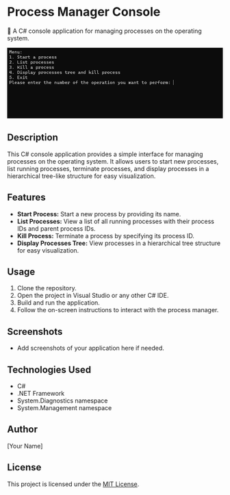 # Process Manager Console

🔄 A C# console application for managing processes on the operating system.

![Menu Screenshot](menu.jpg)

## Description
This C# console application provides a simple interface for managing processes on the operating system. It allows users to start new processes, list running processes, terminate processes, and display processes in a hierarchical tree-like structure for easy visualization.

## Features
- **Start Process:** Start a new process by providing its name.
- **List Processes:** View a list of all running processes with their process IDs and parent process IDs.
- **Kill Process:** Terminate a process by specifying its process ID.
- **Display Processes Tree:** View processes in a hierarchical tree structure for easy visualization.

## Usage
1. Clone the repository.
2. Open the project in Visual Studio or any other C# IDE.
3. Build and run the application.
4. Follow the on-screen instructions to interact with the process manager.

## Screenshots
- Add screenshots of your application here if needed.

## Technologies Used
- C#
- .NET Framework
- System.Diagnostics namespace
- System.Management namespace

## Author
[Your Name]

## License
This project is licensed under the [MIT License](LICENSE).

